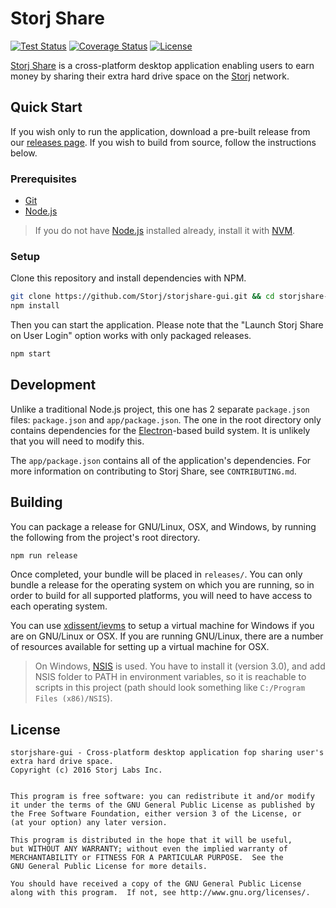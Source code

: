 Storj Share
================

[![Test Status](https://img.shields.io/travis/Storj/storjshare-gui/master.svg?label=Tests)](https://travis-ci.org/Storj/storjshare-gui)
[![Coverage Status](https://img.shields.io/coveralls/Storj/storjshare-gui/master.svg?label=Coverage)](https://coveralls.io/github/Storj/storjshare-gui?branch=master)
[![License](https://img.shields.io/badge/license-GPLv3-blue.svg?label=License)](https://github.com/Storj/storjshare-gui/blob/master/LICENSE)

[Storj Share](https://storj.io/share.html) is a cross-platform desktop application enabling users to earn money
by sharing their extra hard drive space on the [Storj](https://storj.io) network.

Quick Start
-----------

If you wish only to run the application, download a pre-built release from our
[releases page](https://github.com/Storj/storjshare-gui/releases). If you wish
to build from source, follow the instructions below.

### Prerequisites

* [Git](https://git-scm.org)
* [Node.js](https://nodejs.org)

> If you do not have [Node.js](https://nodejs.org) installed already, install
> it with [NVM](https://github.com/creationix/nvm).

### Setup

Clone this repository and install dependencies with NPM.

```bash
git clone https://github.com/Storj/storjshare-gui.git && cd storjshare-gui
npm install
```

Then you can start the application. Please note that the "Launch Storj Share on
User Login" option works with only packaged releases.

```bash
npm start
```

Development
-----------

Unlike a traditional Node.js project, this one has 2 separate `package.json`
files: `package.json` and `app/package.json`. The one in the root directory
only contains dependencies for the [Electron](http://electron.atom.io/)-based
build system. It is unlikely that you will need to modify this.

The `app/package.json` contains all of the application's dependencies. For more
information on contributing to Storj Share, see `CONTRIBUTING.md`.

Building
--------

You can package a release for GNU/Linux, OSX, and Windows, by running the
following from the project's root directory.

```bash
npm run release
```

Once completed, your bundle will be placed in `releases/`. You can only bundle
a release for the operating system on which you are running, so in order to
build for all supported platforms, you will need to have access to each
operating system.

You can use [xdissent/ievms](https://github.com/xdissent/ievms) to setup a
virtual machine for Windows if you are on GNU/Linux or OSX. If you are running
GNU/Linux, there are a number of resources available for setting up a virtual
machine for OSX.

> On Windows, [NSIS](http://nsis.sourceforge.net/Main_Page) is used. You have
> to install it (version 3.0), and add NSIS folder to PATH in environment
> variables, so it is reachable to scripts in this project (path should look
> something like `C:/Program Files (x86)/NSIS`).

License
-------
```
storjshare-gui - Cross-platform desktop application fop sharing user's extra hard drive space.
Copyright (c) 2016 Storj Labs Inc.


This program is free software: you can redistribute it and/or modify
it under the terms of the GNU General Public License as published by
the Free Software Foundation, either version 3 of the License, or
(at your option) any later version.

This program is distributed in the hope that it will be useful,
but WITHOUT ANY WARRANTY; without even the implied warranty of
MERCHANTABILITY or FITNESS FOR A PARTICULAR PURPOSE.  See the
GNU General Public License for more details.

You should have received a copy of the GNU General Public License
along with this program.  If not, see http://www.gnu.org/licenses/.
```
